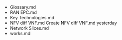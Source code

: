 - Glossary.md
- RAN EPC.md
- Key Technologies.md
- NFV diff VNF.md	Create NFV diff VNF.md	yesterday
- Network Slices.md
- works.md

